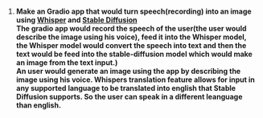 1. #### Make an Gradio app that would turn speech(recording) into an image using [Whisper](https://github.com/openai/whisper) and [Stable Diffusion](https://github.com/CompVis/stable-diffusion)<br /> The gradio app would record the speech of the user(the user would describe the image using his voice), feed it into the Whisper model, the Whisper model would convert the speech into text and then the text would be feed into the stable-diffusion model which would make an image from the text input.)<br /> An user would generate an image using the app by describing the image using his voice. Whispers translation feature allows for input in any supported language to be translated into english that Stable Diffusion supports. So the user can speak in a different leanguage than english.
